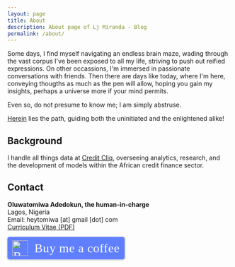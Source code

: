 ```yaml
---
layout: page
title: About
description: About page of Lj Miranda - Blog 
permalink: /about/
---
```


<!-- Hey trooper! My name is Rafiki, and welcome to my website!  -->

<!-- I [build things](https://github.com/othorizedshogun). -->

Some days, I find myself navigating an endless brain maze, wading through
the vast corpus I've been exposed to all my life, striving to push out reified
expressions. On other occassions, I'm immersed in passionate conversations with friends. Then
there are days like today, where I'm here, conveying thougths as much as the pen will allow,
hoping you gain my insights, perhaps a universe more if your mind permits.

<!-- I started this site to tell the story of my tech journey. I believe in
**technology that is open, enabling, and life-giving**. I aspire to usher that
potential&mdash;even for just a tiny bit. But, there is still a long way to go,
and this site records my progress.  -->

<!-- Here, you'll find some of my **thoughts, works, and notes** on software
development, machine learning, and research. I hope you'll spend a nice time
here, so go grab yourself a coffee and feel free to look around!  -->

Even so, do not presume to know me; I am simply abstruse.

[Herein](/blog/) lies the path, guiding both the uninitiated and the enlightened alike!

## Background

I handle all things data at [Credit Cliq](https://creditcliq.com), overseeing analytics, research, and the
development of models within the African credit finance sector.

<!-- Previously, I've worked at:
* [Thinking Machines Data Science](https://thinkingmachin.es) (Manila): a data 
    science consultancy where I built multiple natural language processing products
    for large enterprises, including a search engine, an industry classifier, and a
    document processing system to name a few. -->

<!-- * [Preferred Networks](https://www.preferred-networks.jp/en/) (Tokyo): as an
    intern, where I implemented a training parallelization framework for
    [ChainerRL](https://github.com/chainer/chainerrl), an open-source
    reinforcement learning library. -->

<!-- I obtained my master's degree from [Waseda
University](https://www.waseda.jp/top/en) and my bachelor's in Electronics
Engineering, minor in Philosophy from [Ateneo de Manila
University](https://www.ateneo.edu). My research interests include machine
learning systems design and natural language processing. 

Lastly, I'm well-involved in open-source and have authored [several
projects](https://github.com/othorizedshogun) of my own.
[Pyswarms](https://github.com/othorizedshogun/pyswarms) has been quite
successful; I've seen it being used in [quantum
physics](https://arxiv.org/abs/1801.07686),
[chemistry](https://pubs.acs.org/doi/abs/10.1021/acscentsci.8b00307), and
[teaching](https://www.gousios.gr/courses/algo-ds/optimizations.html), amongst
[other
things](https://scholar.google.com/scholar?oi=bibs&hl=en&cites=15267041073198929167).
I love indie games and [dabble in game
development](https://othorizedshogun.itch.io) using [Pico-8](https://www.lexaloffle.com/pico-8.php) and
[Godot](https://godotengine.org/). -->

<!-- <p style="border:3px; border-style:solid; border-color:#0000FF; padding: 1em;">
<b>Short background</b><br>
Lj Miranda specializes in natural language processing with over five years of
experience in consulting, open-source development, and research. He has
maintained notable open-source libraries such as spaCy and Pyswarms. He dabbles
in game development during his free time.
</p> -->


<!--
![](/about/aws_community_builder.png){:width="100px"}
[![](/about/google_data_engineer.png){:width="100px"}](https://www.credential.net/d17f92a5-a21e-41d5-acb0-81d76e3f3e68)
-->

## Contact

**Oluwatomiwa Adedokun, the human-in-charge**  
Lagos, Nigeria  
Email: heytomiwa [at] gmail [dot] com  
[Curriculum Vitae (PDF)](https://drive.google.com/file/d/1T1j1VmJxeQMnKk9g3CO3M_sHhpVAEVSC/view?usp=sharing)

<style>.bmc-button img{width: 35px !important;margin-bottom: 1px !important;box-shadow: none !important;border: none !important;vertical-align: middle !important;}.bmc-button{padding: 7px 10px 7px 10px !important;line-height: 35px !important;height:51px !important;min-width:217px !important;text-decoration: none !important;display:inline-flex !important;color:#ffffff !important;background-color:#5F7FFF !important;border-radius: 5px !important;border: 1px solid transparent !important;padding: 7px 10px 7px 10px !important;font-size: 28px !important;letter-spacing:0.6px !important;box-shadow: 0px 1px 2px rgba(190, 190, 190, 0.5) !important;-webkit-box-shadow: 0px 1px 2px 2px rgba(190, 190, 190, 0.5) !important;margin: 0 auto !important;font-family:'Cookie', cursive !important;-webkit-box-sizing: border-box !important;box-sizing: border-box !important;-o-transition: 0.3s all linear !important;-webkit-transition: 0.3s all linear !important;-moz-transition: 0.3s all linear !important;-ms-transition: 0.3s all linear !important;transition: 0.3s all linear !important;}.bmc-button:hover, .bmc-button:active, .bmc-button:focus {-webkit-box-shadow: 0px 1px 2px 2px rgba(190, 190, 190, 0.5) !important;text-decoration: none !important;box-shadow: 0px 1px 2px 2px rgba(190, 190, 190, 0.5) !important;opacity: 0.85 !important;color:#ffffff !important;}</style><link href="https://fonts.googleapis.com/css?family=Cookie" rel="stylesheet"><a class="bmc-button" target="_blank" href="https://www.buymeacoffee.com/othorizedshogun"><img src="https://cdn.buymeacoffee.com/buttons/bmc-new-btn-logo.svg" alt="Buy me a coffee"><span style="margin-left:15px;font-size:28px !important;">Buy me a coffee</span></a>
